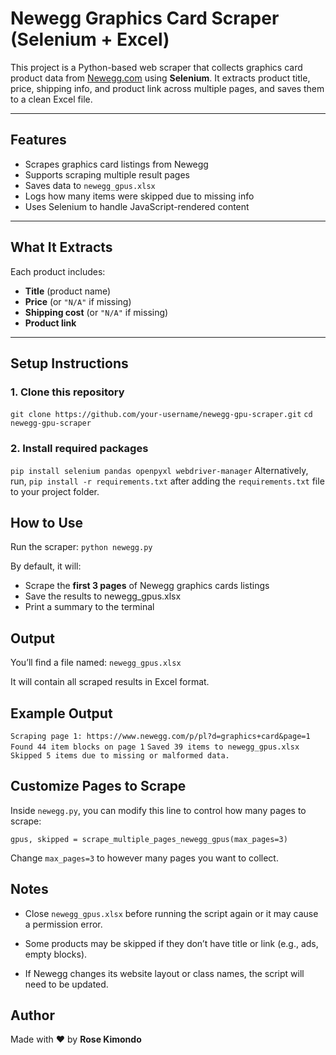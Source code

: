 # Newegg Graphics Card Scraper (Selenium + Excel)

This project is a Python-based web scraper that collects graphics card product data from [Newegg.com](https://www.newegg.com) using **Selenium**. It extracts product title, price, shipping info, and product link across multiple pages, and saves them to a clean Excel file.

---

## Features

- Scrapes graphics card listings from Newegg
- Supports scraping multiple result pages
- Saves data to `newegg_gpus.xlsx`
- Logs how many items were skipped due to missing info
- Uses Selenium to handle JavaScript-rendered content

---

## What It Extracts

Each product includes:

- **Title** (product name)
- **Price** (or `"N/A"` if missing)
- **Shipping cost** (or `"N/A"` if missing)
- **Product link**

---

## Setup Instructions

### 1. Clone this repository

`git clone https://github.com/your-username/newegg-gpu-scraper.git`
`cd newegg-gpu-scraper`

### 2. Install required packages
`pip install selenium pandas openpyxl webdriver-manager`
Alternatively, run, `pip install -r requirements.txt` after adding the `requirements.txt` file to your project folder.

## How to Use
Run the scraper:
`python newegg.py`

By default, it will:
- Scrape the **first 3 pages** of Newegg graphics cards listings
- Save the results to newegg_gpus.xlsx
- Print a summary to the terminal

## Output
You’ll find a file named:
`newegg_gpus.xlsx`

It will contain all scraped results in Excel format.

## Example Output
`Scraping page 1: https://www.newegg.com/p/pl?d=graphics+card&page=1`
`Found 44 item blocks on page 1`
`Saved 39 items to newegg_gpus.xlsx`
`Skipped 5 items due to missing or malformed data.`

## Customize Pages to Scrape
Inside `newegg.py`, you can modify this line to control how many pages to scrape:

`gpus, skipped = scrape_multiple_pages_newegg_gpus(max_pages=3)`

Change `max_pages=3` to however many pages you want to collect.

## Notes
- Close `newegg_gpus.xlsx` before running the script again or it may cause a permission error.

- Some products may be skipped if they don’t have title or link (e.g., ads, empty blocks).

- If Newegg changes its website layout or class names, the script will need to be updated.

## Author
Made with ❤️ by **Rose Kimondo**


